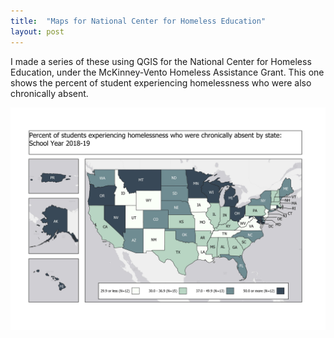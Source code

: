 ```yaml
---
title:  "Maps for National Center for Homeless Education"
layout: post
---
```

I made a series of these using QGIS for the National Center for Homeless Education, under the McKinney-Vento Homeless Assistance Grant. This one shows the percent of student experiencing homelessness who were also chronically absent.

![US map](assets/Chronic_ab1.jpeg)


